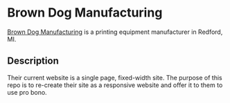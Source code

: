 # Brown Dog Manufacturing #

[Brown Dog Manufacturing](http://www.browndogmfg.com "Brown Dog Manufacturing") is a printing equipment manufacturer in Redford, MI.

## Description ##

Their current website is a single page, fixed-width site. The purpose of this repo is to re-create their site as a responsive website and offer it to them to use pro bono.